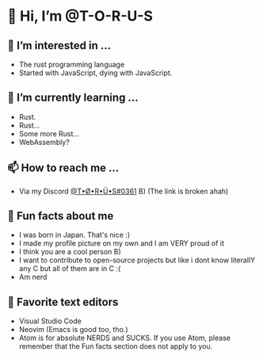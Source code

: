 # 👋 Hi, I’m @T-O-R-U-S
## 👀 I’m interested in ...
- The rust programming language
- Started with JavaScript, dying with JavaScript.
## 🌱 I’m currently learning ...
- Rust.
- Rust...
- Some more Rust...
- WebAssembly?
## 📫 How to reach me ...
- Via my Discord [@T•Ø•R•Ü•S#0361](https://discord.com/channels/@me/222491346856968192) B) (The link is broken ahah)
## 🍩 Fun facts about me
- I was born in Japan. That's nice :)
- I made my profile picture on my own and I am VERY proud of it
- I think you are a cool person B)
- I want to contribute to open-source projects but like i dont know literallY any C but all of them are in C :(
- Am nerd
## 📝 Favorite text editors
- Visual Studio Code
- Neovim (Emacs is good too, tho.)
- Atom is for absolute NERDS and SUCKS. If you use Atom, please remember that the Fun facts section does not apply to you.
<!---
T-O-R-U-S/T-O-R-U-S is a ✨ special ✨ repository because its `README.md` (this file) appears on your GitHub profile.
You can click the Preview link to take a look at your changes.
--->
